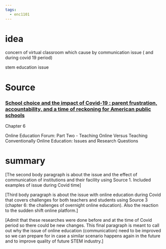 ```yaml
---
tags:
  - enc1101
---
```


 # idea
concern of virtual classroom which cause by communication issue ( and during covid 19 period)

stem education issue
# Source 
### [School choice and the impact of Covid-19 : parent frustration, accountability, and a time of reckoning for American public schools](https://poly-flvc.primo.exlibrisgroup.com/discovery/fulldisplay?docid=alma99379712176506573&context=L&vid=01FALSC_POLY:POLY&lang=en&adaptor=Local%20Search%20Engine&tab=LibraryCatalog&query=any%2Ccontains%2Conline%20education%20issue%2CAND&query=any%2Ccontains%2Ccovid%2CAND&mode=advanced&pfilter=lang%2Cexact%2Ceng%2CAND&offset=0&pcAvailability=true)

Chapter 6


Online Education Forum: Part Two - Teaching Online Versus Teaching Conventionally
Online Education: Issues and Research Questions
# summary
[The second body paragraph is about the issue and the effect of communication of institutions and their facility using Source 1. Included examples of issue during Covid time]

[Third body paragraph is about the issue with online education during Covid that covers challenges for both teachers and students using Source 3 (chapter 6: the challenges of overnight online education). Also the reaction to the sudden shift online platform.]

[Admit that these researches were done before and at the time of Covid period so there could be new changes. This final paragraph is meant to call out why the issue of online education (communication) need to be improved so we can prepare for in case a similar scenario happens again in the future and to improve quality of future STEM industry.]

